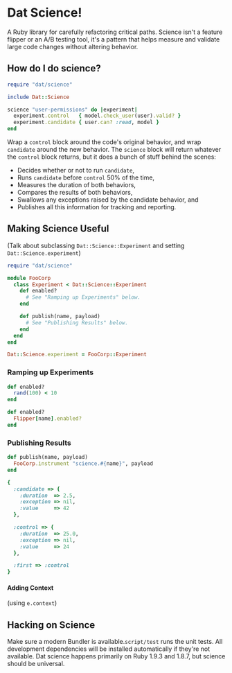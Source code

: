 # Dat Science!

A Ruby library for carefully refactoring critical paths. Science isn't
a feature flipper or an A/B testing tool, it's a pattern that helps
measure and validate large code changes without altering behavior.

## How do I do science?

```ruby
require "dat/science"

include Dat::Science

science "user-permissions" do |experiment|
  experiment.control   { model.check_user(user).valid? }
  experiment.candidate { user.can? :read, model }
end
```

Wrap a `control` block around the code's original behavior, and wrap
`candidate` around the new behavior. The `science` block will return
whatever the `control` block returns, but it does a bunch of stuff
behind the scenes:

* Decides whether or not to run `candidate`,
* Runs `candidate` before `control` 50% of the time,
* Measures the duration of both behaviors,
* Compares the results of both behaviors,
* Swallows any exceptions raised by the candidate behavior, and
* Publishes all this information for tracking and reporting.

## Making Science Useful

(Talk about subclassing `Dat::Science::Experiment` and setting
`Dat::Science.experiment`)

```ruby
require "dat/science"

module FooCorp
  class Experiment < Dat::Science::Experiment
    def enabled?
      # See "Ramping up Experiments" below.
    end

    def publish(name, payload)
      # See "Publishing Results" below.
    end
  end
end
```

```ruby
Dat::Science.experiment = FooCorp::Experiment
```

### Ramping up Experiments

```ruby
def enabled?
  rand(100) < 10
end
```

```ruby
def enabled?
  Flipper[name].enabled?
end
```

### Publishing Results

```ruby
def publish(name, payload)
  FooCorp.instrument "science.#{name}", payload
end
```

```ruby
{
  :candidate => {
    :duration  => 2.5,
    :exception => nil,
    :value     => 42
  },

  :control => {
    :duration  => 25.0,
    :exception => nil,
    :value     => 24
  },

  :first => :control
}
```

#### Adding Context

(using `e.context`)

## Hacking on Science

Make sure a modern Bundler is available.`script/test` runs the unit
tests. All development dependencies will be installed automatically if
they're not available. Dat science happens primarily on Ruby 1.9.3 and
1.8.7, but science should be universal.
